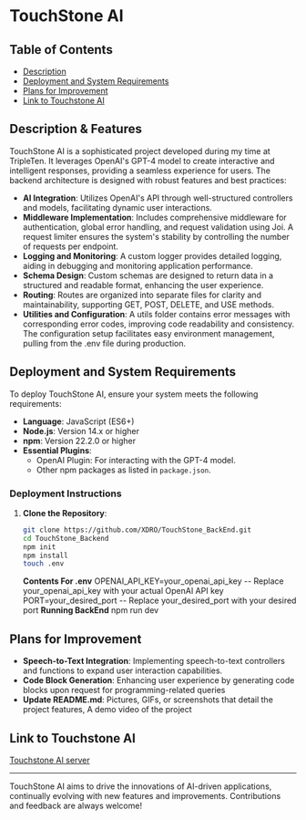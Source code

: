 # TouchStone AI

## Table of Contents

- [Description](#description)
- [Deployment and System Requirements](#deployment-and-system-requirements)
- [Plans for Improvement](#plans-for-improvement)
- [Link to Touchstone AI](#link-to-touchstone-ai)

## Description & Features

TouchStone AI is a sophisticated project developed during my time at TripleTen. It leverages OpenAI's GPT-4 model to create interactive and intelligent responses, providing a seamless experience for users. The backend architecture is designed with robust features and best practices:

- **AI Integration**: Utilizes OpenAI's API through well-structured controllers and models, facilitating dynamic user interactions.
- **Middleware Implementation**: Includes comprehensive middleware for authentication, global error handling, and request validation using Joi. A request limiter ensures the system's stability by controlling the number of requests per endpoint.
- **Logging and Monitoring**: A custom logger provides detailed logging, aiding in debugging and monitoring application performance.
- **Schema Design**: Custom schemas are designed to return data in a structured and readable format, enhancing the user experience.
- **Routing**: Routes are organized into separate files for clarity and maintainability, supporting GET, POST, DELETE, and USE methods.
- **Utilities and Configuration**: A utils folder contains error messages with corresponding error codes, improving code readability and consistency. The configuration setup facilitates easy environment management, pulling from the .env file during production.

## Deployment and System Requirements

To deploy TouchStone AI, ensure your system meets the following requirements:

- **Language**: JavaScript (ES6+)
- **Node.js**: Version 14.x or higher
- **npm**: Version 22.2.0 or higher
- **Essential Plugins**:
  - OpenAI Plugin: For interacting with the GPT-4 model.
  - Other npm packages as listed in `package.json`.

### Deployment Instructions

1. **Clone the Repository**:

   ```bash
   git clone https://github.com/XDRO/TouchStone_BackEnd.git
   cd TouchStone_Backend
   npm init
   npm install
   touch .env
   ```

   **Contents For .env**
   OPENAI_API_KEY=your_openai_api_key -- Replace your_openai_api_key with your actual OpenAI API key
   PORT=your_desired_port -- Replace your_desired_port with your desired port
   **Running BackEnd**
   npm run dev

## Plans for Improvement

- **Speech-to-Text Integration**: Implementing speech-to-text controllers and functions to expand user interaction capabilities.
- **Code Block Generation**: Enhancing user experience by generating code blocks upon request for programming-related queries
- **Update README.md**: Pictures, GIFs, or screenshots that detail the project features, A demo video of the project

## Link to Touchstone AI

[Touchstone AI server](https://touchstone.ai.zanity.net/)

---

TouchStone AI aims to drive the innovations of AI-driven applications, continually evolving with new features and improvements. Contributions and feedback are always welcome!

